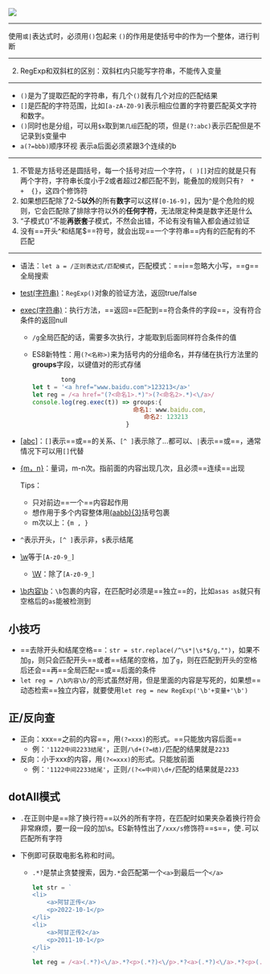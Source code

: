 ![](https://upload-images.jianshu.io/upload_images/6322775-3a41f9749ebb13f5.png?imageMogr2/auto-orient/strip%7CimageView2/2/w/1240)
***
 使用`或|`表达式时，必须用`()`包起来
`()`的作用是使括号中的作为一个整体，进行判断

***
2. RegExp和双斜杠的区别：双斜杠内只能写字符串，不能传入变量
***
- `()`是为了提取匹配的字符串，有几个`()`就有几个对应的匹配结果
- `[]`是匹配的字符范围，比如`[a-zA-Z0-9]`表示相应位置的字符要匹配英文字符和数字。
- `()`同时也是分组，可以用`$x`取到`第几组`匹配的项，但是`(?:abc)`表示匹配但是不记录到`$`变量中
- `a(?=bbb)`顺序环视 表示a后面必须紧跟3个连续的b
***
1. 不管是方括号还是圆括号，每一个括号对应一个字符，`( )[]`对应的就是只有两个字符，字符串长度小于2或者超过2都匹配不到，能叠加的规则只有`?  *  +  {}`，这四个修饰符
2. 如果想匹配除了2-5**以外**的所有**数字**可以这样`[0-16-9]`，因为`^`是个危险的规则，它会匹配除了排除字符以外的**任何字符**，无法限定种类是数字还是什么
3. “子模式()”不能**再嵌套**子模式，不然会出错，不论有没有输入都会通过验证
4. 没有==开头^和结尾$==符号，就会出现==一个字符串==内有的匹配有的不匹配

---

- 语法：`let a = /正则表达式/匹配模式`，匹配模式：==i==忽略大小写，==g==全局搜索

- [test(字符串)]()：`RegExp()`对象的验证方法，返回true/false

- [exec(字符串)]()：执行方法，==返回==匹配到==符合条件的字段==，没有符合条件的返回null

  - `/g`全局匹配的话，需要多次执行，才能取到后面同样符合条件的值

  - ES8新特性：用`(?<名称>)`来为括号内的分组命名，并存储在执行方法里的**groups**字段，以键值对的形式存储

    ```js
    		tong
    let t = '<a href="www.baidu.com">123213</a>'
    let reg = /<a href="(?<命名1>.*)">(?<命名2>.*)<\/a>/
    console.log(reg.exec(t)) => groups:{
        						命名1: www.baidu.com,
                                   命名2: 123213
    						  }

- [[abc]]()：`[]`表示==或==的关系、`[^ ]`表示除了...都可以、`|`表示==或==，通常情况下可以用`[]`代替

- [{m，n}]()：量词，m-n次。指前面的内容出现几次，且必须==连续==出现

  Tips：

  - 只对前边==一个==内容起作用
  - 想作用于多个内容整体用[(aabb){3}]()括号包裹
  - m次以上：`{m , }`

- `^`表示开头，`[^ ]`表示非，`$`表示结尾

- [\w]()等于`[A-z0-9_]`

  - [\W]()：除了`[A-z0-9_]`

- [\b内容\b]()：`\b`包裹的内容，在匹配时必须是==独立==的，比如`asas as`就只有空格后的`as`能被检测到

## 小技巧

- ==去除开头和结尾空格==：`str = str.replace(/^\s*|\s*$/g,"")`，如果不加`g`，则只会匹配开头==或者==结尾的空格，加了`g`，则在匹配到开头的空格后还会==再==全局匹配==或==后面的条件
- `let reg = /\b内容\b/`的形式虽然好用，但是里面的内容是写死的，如果想==动态检索==独立内容，就要使用`let reg = new RegExp('\b'+变量+'\b')`

## 正/反向查

- 正向：xxx==之前的内容==，用`(?=xxx)`的形式。==只能放内容后面==
  - 例：`'1122中间2233结尾'`，正则`/\d+(?=结)/`匹配的结果就是`2233`
- 反向：小于xxx的内容，用`(?<=xxx)`的形式。只能放前面
  - 例：`'1122中间2233结尾'`，正则`/(?<=中间)\d+/`匹配的结果就是`2233`

## dotAll模式

- `.`在正则中是==除了换行符==以外的所有字符，在匹配时如果夹杂着换行符会非常麻烦，要一段一段的加\s。ES新特性出了`/xxx/s`修饰符==s==，使`.`可以匹配所有字符

- 下例即可获取电影名称和时间。

  - `.*?`是禁止贪婪搜索，因为`.*`会匹配第一个`<a>`到最后一个`</a>`

    ```js
    let str = `
    <li>
    	<a>阿甘正传</a>
    	<p>2022-10-1</p>
    </li>
    <li>
    	<a>阿甘正传2</a>
    	<p>2011-10-1</p>
    </li>
    `
    let reg = /<a>(.*?)<\/a>.*?<p>(.*?)<\/p>.*?<a>(.*?)<\/a>.*?<p>(.*?)<\/p>/s